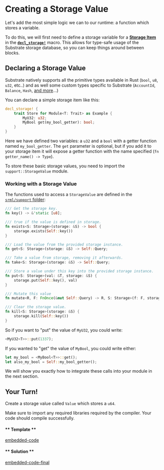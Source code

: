 Creating a Storage Value
===

Let's add the most simple logic we can to our runtime: a function which stores a variable.

To do this, we will first need to define a storage variable for a [**Storage Item**](https://substrate.readme.io/docs/glossary#section-storage-items) in the [**`decl_storage!`**](https://wiki.parity.io/decl_storage) macro. This allows for type-safe usage of the Substrate storage database, so you can keep things around between blocks.

## Declaring a Storage Value

Substrate natively supports all the primitive types available in Rust (`bool`, `u8`, `u32`, etc..) and as well some custom types specific to Substrate (`AccountId`, `Balance`, `Hash`, [and more](https://github.com/paritytech/oo7/blob/master/packages/oo7-substrate/src/types.js)...)

You can declare a simple storage item like this:

```rust
decl_storage! {
    trait Store for Module<T: Trait> as Example {
        MyU32: u32;
        MyBool get(my_bool_getter): bool;
    }
}
```

Here we have defined two variables: a `u32` and a `bool` with a getter function named `my_bool_getter`. The `get` parameter is optional, but if you add it to your storage item it will expose a getter function with the name specified (`fn getter_name() -> Type`).

To store these basic storage values, you need to import the `support::StorageValue` module.

### Working with a Storage Value

The functions used to access a `StorageValue` are defined in the [`srml/support` folder](https://github.com/paritytech/substrate/blob/master/srml/support/src/storage/generator.rs#L98):

```rust
/// Get the storage key.
fn key() -> &'static [u8];

/// true if the value is defined in storage.
fn exists<S: Storage>(storage: &S) -> bool {
    storage.exists(Self::key())
}

/// Load the value from the provided storage instance.
fn get<S: Storage>(storage: &S) -> Self::Query;

/// Take a value from storage, removing it afterwards.
fn take<S: Storage>(storage: &S) -> Self::Query;

/// Store a value under this key into the provided storage instance.
fn put<S: Storage>(val: &T, storage: &S) {
    storage.put(Self::key(), val)
}

/// Mutate this value
fn mutate<R, F: FnOnce(&mut Self::Query) -> R, S: Storage>(f: F, storage: &S) -> R;

/// Clear the storage value.
fn kill<S: Storage>(storage: &S) {
    storage.kill(Self::key())
}
```

So if you want to "put" the value of `MyU32`, you could write:

```rust
<MyU32<T>>::put(1337);
```

If you wanted to "get" the value of `MyBool`, you could write either:

```rust
let my_bool = <MyBool<T>>::get();
let also_my_bool = Self::my_bool_getter();
```

We will show you exactly how to integrate these calls into your module in the next section.

## Your Turn!

Create a storage value called `Value` which stores a `u64`.

Make sure to import any required libraries required by the compiler. Your code should compile successfully.

<!-- tabs:start -->

#### ** Template **

[embedded-code](./assets/1.2-template.rs ':include :type=code embed-template')

#### ** Solution **

[embedded-code-final](./assets/1.2-finished-code.rs ':include :type=code embed-final')

<!-- tabs:end -->


